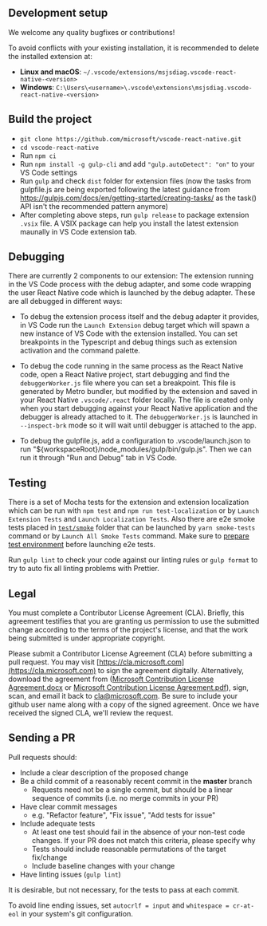 ## Development setup

We welcome any quality bugfixes or contributions!

To avoid conflicts with your existing installation, it is recommended to delete
the installed extension at:

-   **Linux and macOS**:
    `~/.vscode/extensions/msjsdiag.vscode-react-native-<version>`
-   **Windows**:
    `C:\Users\<username>\.vscode\extensions\msjsdiag.vscode-react-native-<version>`

## Build the project

-   `git clone https://github.com/microsoft/vscode-react-native.git`
-   `cd vscode-react-native`
-   Run `npm ci`
-   Run `npm install -g gulp-cli` and add `"gulp.autoDetect": "on"` to your VS
    Code settings
-   Run `gulp` and check `dist` folder for extension files (now the tasks from
    gulpfile.js are being exported following the latest guidance from
    https://gulpjs.com/docs/en/getting-started/creating-tasks/ as the task() API
    isn't the recommended pattern anymore)
-   After completing above steps, run `gulp release` to package extension
    `.vsix` file. A VSIX package can help you install the latest extension
    maunally in VS Code extension tab.

## Debugging

There are currently 2 components to our extension: The extension running in the
VS Code process with the debug adapter, and some code wrapping the user React
Native code which is launched by the debug adapter. These are all debugged in
different ways:

-   To debug the extension process itself and the debug adapter it provides, in
    VS Code run the `Launch Extension` debug target which will spawn a new
    instance of VS Code with the extension installed. You can set breakpoints in
    the Typescript and debug things such as extension activation and the command
    palette.

-   To debug the code running in the same process as the React Native code, open
    a React Native project, start debugging and find the `debuggerWorker.js`
    file where you can set a breakpoint. This file is generated by Metro
    bundler, but modified by the extension and saved in your React Native
    `.vscode/.react` folder locally. The file is created only when you start
    debugging against your React Native application and the debugger is already
    attached to it. The `debuggerWorker.js` is launched in `--inspect-brk` mode
    so it will wait until debugger is attached to the app.

-   To debug the gulpfile.js, add a configuration to .vscode/launch.json to run
    "${workspaceRoot}/node_modules/gulp/bin/gulp.js". Then we can run it through
    "Run and Debug" tab in VS Code.

## Testing

There is a set of Mocha tests for the extension and extension localization which
can be run with `npm test` and `npm run test-localization` or by
`Launch Extension Tests` and `Launch Localization Tests`. Also there are e2e
smoke tests placed in
[`test/smoke`](https://github.com/microsoft/vscode-react-native/tree/master/test/smoke)
folder that can be launched by `yarn smoke-tests` command or by
`Launch All Smoke Tests` command. Make sure to
[prepare test environment](https://github.com/microsoft/vscode-react-native/blob/master/test/smoke/docs/run-locally.md)
before launching e2e tests.

Run `gulp lint` to check your code against our linting rules or `gulp format` to
try to auto fix all linting problems with Prettier.

## Legal

You must complete a Contributor License Agreement (CLA). Briefly, this agreement
testifies that you are granting us permission to use the submitted change
according to the terms of the project's license, and that the work being
submitted is under appropriate copyright.

Please submit a Contributor License Agreement (CLA) before submitting a pull
request. You may visit [https://cla.microsoft.com](https://cla.microsoft.com) to
sign the agreement digitally. Alternatively, download the agreement from
([Microsoft Contribution License Agreement.docx](https://www.codeplex.com/Download?ProjectName=typescript&DownloadId=822190)
or
[Microsoft Contribution License Agreement.pdf](https://www.codeplex.com/Download?ProjectName=typescript&DownloadId=921298)),
sign, scan, and email it back to <cla@microsoft.com>. Be sure to include your
github user name along with a copy of the signed agreement. Once we have
received the signed CLA, we'll review the request.

## Sending a PR

Pull requests should:

-   Include a clear description of the proposed change
-   Be a child commit of a reasonably recent commit in the **master** branch
    -   Requests need not be a single commit, but should be a linear sequence of
        commits (i.e. no merge commits in your PR)
-   Have clear commit messages
    -   e.g. "Refactor feature", "Fix issue", "Add tests for issue"
-   Include adequate tests
    -   At least one test should fail in the absence of your non-test code
        changes. If your PR does not match this criteria, please specify why
    -   Tests should include reasonable permutations of the target fix/change
    -   Include baseline changes with your change
-   Have linting issues (`gulp lint`)

It is desirable, but not necessary, for the tests to pass at each commit.

To avoid line ending issues, set `autocrlf = input` and `whitespace = cr-at-eol`
in your system's git configuration.

